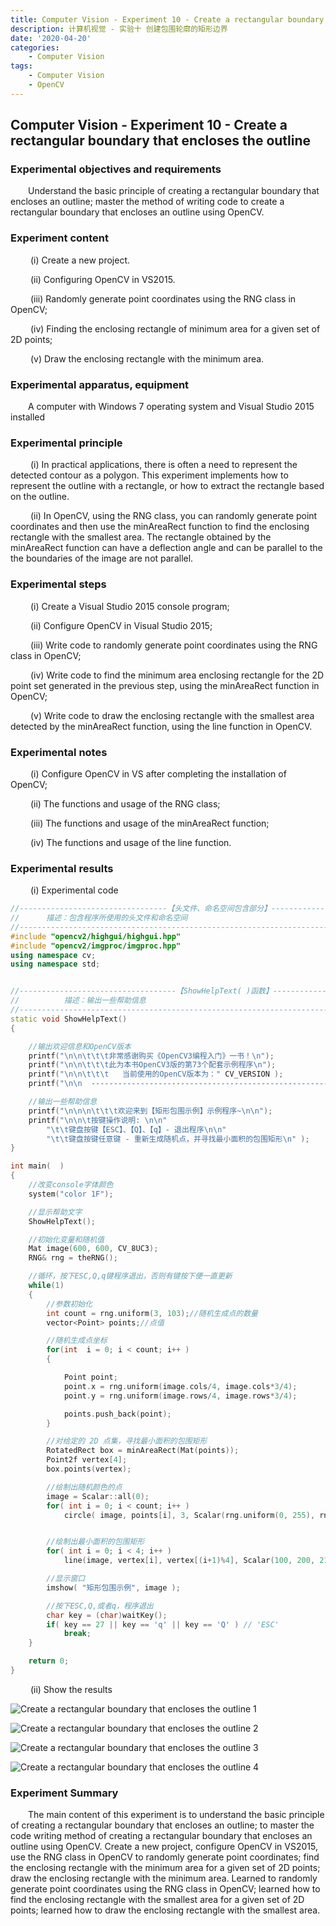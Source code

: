 ```yaml
---
title: Computer Vision - Experiment 10 - Create a rectangular boundary that encloses the outline
description: 计算机视觉 - 实验十 创建包围轮廓的矩形边界
date: '2020-04-20'
categories:
    - Computer Vision
tags:
    - Computer Vision
    - OpenCV
---
```


## Computer Vision - Experiment 10 - Create a rectangular boundary that encloses the outline

### Experimental objectives and requirements

&emsp;&emsp;Understand the basic principle of creating a rectangular boundary that encloses an outline; master the method of writing code to create a rectangular boundary that encloses an outline using OpenCV.

### Experiment content

&emsp;&emsp; (i) Create a new project.

&emsp;&emsp; (ii) Configuring OpenCV in VS2015.

&emsp;&emsp; (iii) Randomly generate point coordinates using the RNG class in OpenCV;

&emsp;&emsp; (iv) Finding the enclosing rectangle of minimum area for a given set of 2D points;

&emsp;&emsp; (v) Draw the enclosing rectangle with the minimum area.

### Experimental apparatus, equipment

&emsp;&emsp;A computer with Windows 7 operating system and Visual Studio 2015 installed

### Experimental principle

&emsp;&emsp; (i) In practical applications, there is often a need to represent the detected contour as a polygon. This experiment implements how to represent the outline with a rectangle, or how to extract the rectangle based on the outline.

&emsp;&emsp; (ii) In OpenCV, using the RNG class, you can randomly generate point coordinates and then use the minAreaRect function to find the enclosing rectangle with the smallest area. The rectangle obtained by the minAreaRect function can have a deflection angle and can be parallel to the
the boundaries of the image are not parallel.

### Experimental steps

&emsp;&emsp; (i) Create a Visual Studio 2015 console program;

&emsp;&emsp; (ii) Configure OpenCV in Visual Studio 2015;

&emsp;&emsp; (iii) Write code to randomly generate point coordinates using the RNG class in OpenCV;

&emsp;&emsp; (iv) Write code to find the minimum area enclosing rectangle for the 2D point set generated in the previous step, using the minAreaRect function in OpenCV;

&emsp;&emsp; (v) Write code to draw the enclosing rectangle with the smallest area detected by the minAreaRect function, using the line function in OpenCV.

### Experimental notes

&emsp;&emsp; (i) Configure OpenCV in VS after completing the installation of OpenCV;

&emsp;&emsp; (ii) The functions and usage of the RNG class;

&emsp;&emsp; (iii) The functions and usage of the minAreaRect function;

&emsp;&emsp; (iv) The functions and usage of the line function.

### Experimental results

&emsp;&emsp; (i) Experimental code

```cpp
//---------------------------------【头文件、命名空间包含部分】--------------------------
//		描述：包含程序所使用的头文件和命名空间
//-------------------------------------------------------------------------------------
#include "opencv2/highgui/highgui.hpp"
#include "opencv2/imgproc/imgproc.hpp"
using namespace cv;
using namespace std;


//-----------------------------------【ShowHelpText( )函数】-----------------------------
//          描述：输出一些帮助信息
//-------------------------------------------------------------------------------------
static void ShowHelpText()
{

	//输出欢迎信息和OpenCV版本
	printf("\n\n\t\t\t非常感谢购买《OpenCV3编程入门》一书！\n");
	printf("\n\n\t\t\t此为本书OpenCV3版的第73个配套示例程序\n");
	printf("\n\n\t\t\t   当前使用的OpenCV版本为：" CV_VERSION );
	printf("\n\n  ----------------------------------------------------------------\n");

	//输出一些帮助信息
	printf("\n\n\n\t\t\t欢迎来到【矩形包围示例】示例程序~\n\n"); 
	printf("\n\n\t按键操作说明: \n\n" 
		"\t\t键盘按键【ESC】、【Q】、【q】- 退出程序\n\n" 
		"\t\t键盘按键任意键 - 重新生成随机点，并寻找最小面积的包围矩形\n" );  
}

int main(  )
{
	//改变console字体颜色
	system("color 1F"); 

	//显示帮助文字
	ShowHelpText();

	//初始化变量和随机值
	Mat image(600, 600, CV_8UC3);
	RNG& rng = theRNG();

	//循环，按下ESC,Q,q键程序退出，否则有键按下便一直更新
	while(1)
	{
		//参数初始化
		int count = rng.uniform(3, 103);//随机生成点的数量
		vector<Point> points;//点值

		//随机生成点坐标
		for(int  i = 0; i < count; i++ )
		{

			Point point;
			point.x = rng.uniform(image.cols/4, image.cols*3/4);
			point.y = rng.uniform(image.rows/4, image.rows*3/4);

			points.push_back(point);
		}

		//对给定的 2D 点集，寻找最小面积的包围矩形
		RotatedRect box = minAreaRect(Mat(points));
		Point2f vertex[4];
		box.points(vertex);

		//绘制出随机颜色的点
		image = Scalar::all(0);
		for( int i = 0; i < count; i++ )
			circle( image, points[i], 3, Scalar(rng.uniform(0, 255), rng.uniform(0, 255), rng.uniform(0, 255)), FILLED, LINE_AA );


		//绘制出最小面积的包围矩形
		for( int i = 0; i < 4; i++ )
			line(image, vertex[i], vertex[(i+1)%4], Scalar(100, 200, 211), 2, LINE_AA);

		//显示窗口
		imshow( "矩形包围示例", image );

		//按下ESC,Q,或者q，程序退出
		char key = (char)waitKey();
		if( key == 27 || key == 'q' || key == 'Q' ) // 'ESC'
			break;
	}

	return 0;
}
```

&emsp;&emsp; (ii) Show the results

![Create a rectangular boundary that encloses the outline 1](https://raw.githubusercontent.com/JavenJin/blog-image/master/content/post/Campus%20Projects/Computer%20Vision/Experiment%2010%20Create%20a%20rectangular%20boundary%20that%20encloses%20the%20outline/create-a-rectangular-boundary-that-encloses-the-outline1.png)

![Create a rectangular boundary that encloses the outline 2](https://raw.githubusercontent.com/JavenJin/blog-image/master/content/post/Campus%20Projects/Computer%20Vision/Experiment%2010%20Create%20a%20rectangular%20boundary%20that%20encloses%20the%20outline/create-a-rectangular-boundary-that-encloses-the-outline2.png)

![Create a rectangular boundary that encloses the outline 3](https://raw.githubusercontent.com/JavenJin/blog-image/master/content/post/Campus%20Projects/Computer%20Vision/Experiment%2010%20Create%20a%20rectangular%20boundary%20that%20encloses%20the%20outline/create-a-rectangular-boundary-that-encloses-the-outline3.png)

![Create a rectangular boundary that encloses the outline 4](https://raw.githubusercontent.com/JavenJin/blog-image/master/content/post/Campus%20Projects/Computer%20Vision/Experiment%2010%20Create%20a%20rectangular%20boundary%20that%20encloses%20the%20outline/create-a-rectangular-boundary-that-encloses-the-outline4.png)

### Experiment Summary

&emsp;&emsp;The main content of this experiment is to understand the basic principle of creating a rectangular boundary that encloses an outline; to master the code writing method of creating a rectangular boundary that encloses an outline using OpenCV. Create a new project, configure OpenCV in VS2015, use the RNG class in OpenCV to randomly generate point coordinates; find the enclosing rectangle with the minimum area for a given set of 2D points; draw the enclosing rectangle with the minimum area. Learned to randomly generate point coordinates using the RNG class in OpenCV; learned how to find the enclosing rectangle with the smallest area for a given set of 2D points; learned how to draw the enclosing rectangle with the smallest area.